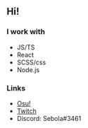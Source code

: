 ## Hi!

### I work with
- JS/TS
- React
- SCSS/css
- Node.js

### Links
- [Osu!](https://osu.ppy.sh/users/15821708)
- [Twitch](https://twitch.tv/Sebola3461)
- Discord: Sebola#3461
